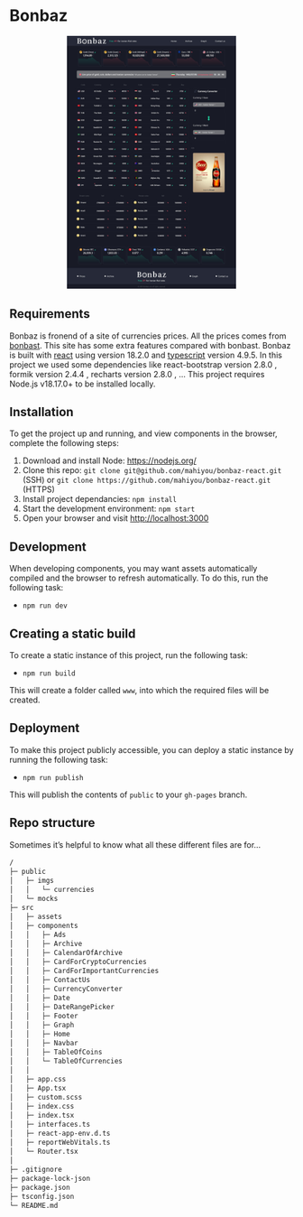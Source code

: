 # Bonbaz

<p align="center">
<img src="https://github.com/mahiyou/bonbaz-react/blob/master/misc/first-page.jpg" width="300" text-align-center>
</p>

## Requirements
Bonbaz is fronend of a site of currencies prices. All the prices comes from [bonbast](https://www.bonbast.com/). This site has some extra features compared with bonbast.
Bonbaz is built with [react](https://react.dev/) using version 18.2.0 and [typescript](https://www.typescriptlang.org/) version 4.9.5.
In this project we used some dependencies like react-bootstrap version 2.8.0 , formik version 2.4.4 , recharts version 2.8.0 , ...
This project requires Node.js v18.17.0+ to be installed locally.

## Installation
To get the project up and running, and view components in the browser, complete the following steps:

1. Download and install Node: <https://nodejs.org/>
2. Clone this repo: `git clone git@github.com/mahiyou/bonbaz-react.git` (SSH) or `git clone https://github.com/mahiyou/bonbaz-react.git` (HTTPS)
3. Install project dependancies: `npm install`
4. Start the development environment: `npm start`
5. Open your browser and visit <http://localhost:3000>

## Development
When developing components, you may want assets automatically compiled and the browser to refresh automatically. To do this, run the following task:

* `npm run dev`

## Creating a static build
To create a static instance of this project, run the following task:

* `npm run build`

This will create a folder called `www`, into which the required files will be created.

## Deployment
To make this project publicly accessible, you can deploy a static instance by running the following task:

* `npm run publish`

This will publish the contents of `public` to your `gh-pages` branch.

## Repo structure
Sometimes it’s helpful to know what all these different files are for…

```
/
├─ public
│   ├─ imgs
│   │   └─ currencies
│   └─ mocks
├─ src
│   ├─ assets
│   ├─ components
│   │   ├─ Ads
│   │   ├─ Archive
│   │   ├─ CalendarOfArchive
│   │   ├─ CardForCryptoCurrencies
│   │   ├─ CardForImportantCurrencies
│   │   ├─ ContactUs
│   │   ├─ CurrencyConverter
│   │   ├─ Date
│   │   ├─ DateRangePicker
│   │   ├─ Footer
│   │   ├─ Graph
│   │   ├─ Home
│   │   ├─ Navbar
│   │   ├─ TableOfCoins
│   │   └─ TableOfCurrencies
│   │
│   ├─ app.css       
│   ├─ App.tsx        
│   ├─ custom.scss  
│   ├─ index.css      
│   ├─ index.tsx           
│   ├─ interfaces.ts     
│   ├─ react-app-env.d.ts
│   ├─ reportWebVitals.ts  
│   └─ Router.tsx   
│ 
├─ .gitignore           
├─ package-lock-json     
├─ package.json  
├─ tsconfig.json
└─ README.md    
```


